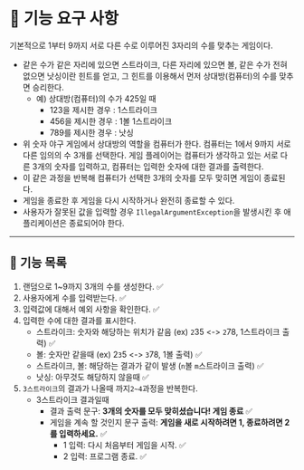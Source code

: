 # 🚀 기능 요구 사항

기본적으로 1부터 9까지 서로 다른 수로 이루어진 3자리의 수를 맞추는 게임이다.

- 같은 수가 같은 자리에 있으면 스트라이크, 다른 자리에 있으면 볼, 같은 수가 전혀 없으면 낫싱이란 힌트를 얻고, 그 힌트를 이용해서 먼저 상대방(컴퓨터)의 수를 맞추면 승리한다.
   - 예) 상대방(컴퓨터)의 수가 425일 때
      - 123을 제시한 경우 : 1스트라이크
      - 456을 제시한 경우 : 1볼 1스트라이크
      - 789를 제시한 경우 : 낫싱
- 위 숫자 야구 게임에서 상대방의 역할을 컴퓨터가 한다. 컴퓨터는 1에서 9까지 서로 다른 임의의 수 3개를 선택한다. 게임 플레이어는 컴퓨터가 생각하고 있는 서로 다른 3개의 숫자를 입력하고, 컴퓨터는 입력한
  숫자에 대한
  결과를 출력한다.
- 이 같은 과정을 반복해 컴퓨터가 선택한 3개의 숫자를 모두 맞히면 게임이 종료된다.
- 게임을 종료한 후 게임을 다시 시작하거나 완전히 종료할 수 있다.
- 사용자가 잘못된 값을 입력할 경우 `IllegalArgumentException`을 발생시킨 후 애플리케이션은 종료되어야 한다.
- - -
## 📃 기능 목록
1. 랜덤으로 1~9까지 3개의 수를 생성한다. ✅
2. 사용자에게 수를 입력받는다. ✅
3. 입력값에 대해서 예외 사항을 확인한다. ✅
4. 입력한 수에 대한 결과를 표시한다. 
    - 스트라이크: 숫자와 해당하는 위치가 같음 (ex) `2`35 <-> `2`78, 1스트라이크 출력) ✅
    - 볼: 숫자만 같을때 (ex) 2`3`5 <-> `3`78, 1볼 출력) ✅
    - 스트라이크, 볼: 해당하는 결과가 같이 발생 (`n`볼 `m`스트라이크 출력) ✅
    - 낫싱: 아무것도 해당하지 않을때  ✅
5. `3스트라이크`의 결과가 나올때 까지`2~4`과정을 반복한다.
   - 3스트라이크 결과일때
     - 결과 출력 문구: __3개의 숫자를 모두 맞히셨습니다! 게임 종료__ ✅
     - 게임을 계속 할 것인지 문구 출력: __게임을 새로 시작하려면 1, 종료하려면 2를 입력하세요.__ ✅
       - 1 입력: 다시 처음부터 게임을 시작. ✅
       - 2 입력: 프로그램 종료. ✅